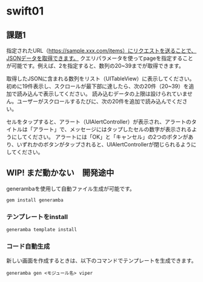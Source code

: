 # swift01

## 課題1
指定されたURL（https://sample.xxx.com/items）にリクエストを送ることで、JSONデータを取得できます。
クエリパラメータを使ってpageを指定することが可能です。例えば、2を指定すると、数列の20~39までが取得できます。

取得したJSONに含まれる数列をリスト（UITableView）に表示してください。初めに19件表示し、スクロールが最下部に達したら、次の20件（20~39）を追加で読み込んで表示してください。
読み込むデータの上限は設けられていません。ユーザーがスクロールするたびに、次の20件を追加で読み込んでください。

セルをタップすると、アラート（UIAlertController）が表示され、アラートのタイトルは「アラート」で、メッセージにはタップしたセルの数字が表示されるようにしてください。
アラートには「OK」と「キャンセル」の2つのボタンがあり、いずれかのボタンがタップされると、UIAlertControllerが閉じられるようにしてください。




## WIP! まだ動かない　開発途中
generambaを使用して自動ファイル生成が可能です。

```sh
gem install generamba
```

### テンプレートをinstall
```sh
generamba template install
```

### コード自動生成

新しい画面を作成するときは、以下のコマンドでテンプレートを生成できます。

```
generamba gen <モジュール名> viper
```



